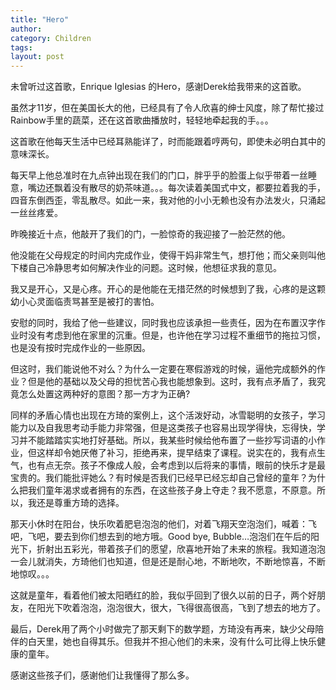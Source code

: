 ```yaml
---
title: "Hero"
author:
category: Children
tags: 
layout: post
---
```

未曾听过这首歌，Enrique Iglesias 的Hero，感谢Derek给我带来的这首歌。

虽然才11岁，但在美国长大的他，已经具有了令人欣喜的绅士风度，除了帮忙接过Rainbow手里的蔬菜，还在这首歌曲播放时，轻轻地牵起我的手。。。

这首歌在他每天生活中已经耳熟能详了，时而能跟着哼两句，即使未必明白其中的意味深长。

每天早上他总准时在九点钟出现在我们的门口，胖乎乎的脸蛋上似乎带着一丝睡意，嘴边还飘着没有散尽的奶茶味道。。。每次读着美国式中文，都要拉着我的手，四音东倒西歪，零乱散尽。如此一来，我对他的小小无赖也没有办法发火，只涌起一丝丝疼爱。

昨晚接近十点，他敲开了我们的门，一脸惊奇的我迎接了一脸茫然的他。

他没能在父母规定的时间内完成作业，使得干妈非常生气，想打他；而父亲则叫他下楼自己冷静思考如何解决作业的问题。这时候，他想征求我的意见。

我又是开心，又是心疼。开心的是他能在无措茫然的时候想到了我，心疼的是这颗幼小心灵面临责骂甚至是被打的害怕。

安慰的同时，我给了他一些建议，同时我也应该承担一些责任，因为在布置汉字作业时没有考虑到他在家里的沉重。但是，也许他在学习过程不重细节的拖拉习惯，也是没有按时完成作业的一些原因。

但这时，我们能说他不对么？为什么一定要在寒假游戏的时候，逼他完成额外的作业？但是他的基础以及父母的担忧苦心我也能想象到。这时，我有点矛盾了，我究竟怎么处置这两种好的意图？那一方才为正确?

同样的矛盾心情也出现在方琦的案例上，这个活泼好动，冰雪聪明的女孩子，学习能力以及自我思考动手能力非常强，但是这类孩子也容易出现学得快，忘得快，学习并不能踏踏实实地打好基础。所以，我某些时候给他布置了一些抄写词语的小作业，但这样却令她厌倦了补习，拒绝再来，提早结束了课程。说实在的，我有点生气，也有点无奈。孩子不像成人般，会考虑到以后将来的事情，眼前的快乐才是最宝贵的。我们能批评她么？有时候是否我们已经早已经忘却自己曾经的童年？为什么把我们童年渴求或者拥有的东西，在这些孩子身上夺走？我不愿意，不原意。所以，我还是尊重方琦的选择。

那天小休时在阳台，快乐吹着肥皂泡泡的他们，对着飞翔天空泡泡们，喊着：飞吧，飞吧，要去到你们想去到的地方哦。Good bye, Bubble…泡泡们在午后的阳光下，折射出五彩光，带着孩子们的愿望，欣喜地开始了未来的旅程。我知道泡泡一会儿就消失，方琦他们也知道，但是还是耐心地，不断地吹，不断地惊喜，不断地惊叹。。。

这就是童年，看着他们被太阳晒红的脸，我似乎回到了很久以前的日子，两个好朋友，在阳光下吹着泡泡，泡泡很大，很大，飞得很高很高，飞到了想去的地方了。

最后，Derek用了两个小时做完了那天剩下的数学题，方琦没有再来，缺少父母陪伴的白天里，她也自得其乐。但我并不担心他们的未来，没有什么可比得上快乐健康的童年。

感谢这些孩子们，感谢他们让我懂得了那么多。

